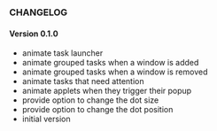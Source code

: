 ### CHANGELOG

#### Version 0.1.0

* animate task launcher
* animate grouped tasks when a window is added
* animate grouped tasks when a window is removed
* animate tasks that need attention
* animate applets when they trigger their popup
* provide option to change the dot size
* provide option to change the dot position
* initial version
